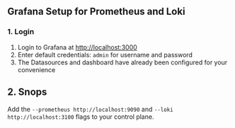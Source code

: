 ## Grafana Setup for Prometheus and Loki

### 1. Login

1. Login to Grafana at [http://localhost:3000](http://localhost:3000)
2. Enter default credentials: `admin` for username and password
3. The Datasources and dashboard have already been configured for your convenience

## 2. Snops

Add the `--prometheus http://localhost:9090` and `--loki http://localhost:3100` flags to your control plane.
